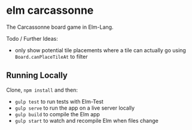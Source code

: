 # elm carcassonne

The Carcassonne board game in Elm-Lang.


Todo / Further Ideas:

- only show potential tile placements where a tile can actually go using `Board.canPlaceTileAt` to filter


## Running Locally

Clone, `npm install` and then:

- `gulp test` to run tests with Elm-Test
- `gulp serve` to run the app on a live server locally
- `gulp build` to compile the Elm app
- `gulp start` to watch and recompile Elm when files change

